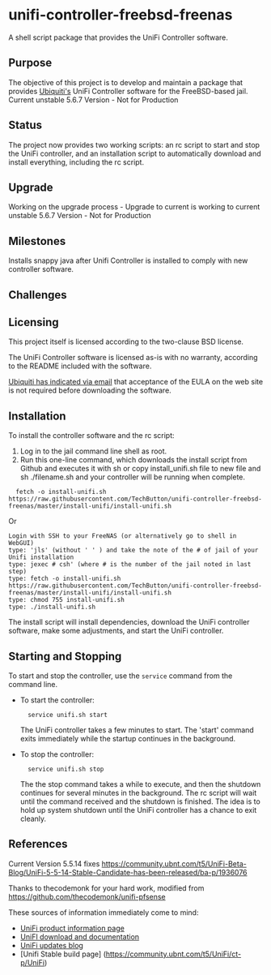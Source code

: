 unifi-controller-freebsd-freenas
=============

A shell script package that provides the UniFi Controller software.

Purpose
-------

The objective of this project is to develop and maintain a package that provides [Ubiquiti's](http://www.ubnt.com/) UniFi Controller software for the FreeBSD-based jail. Current unstable 5.6.7 Version - Not for Production

Status
------

The project now provides two working scripts: an rc script to start and stop the UniFi controller, and an installation script to automatically download and install everything, including the rc script.

Upgrade
-------
Working on the upgrade process - Upgrade to current is working to current unstable 5.6.7 Version - Not for Production

Milestones
----------

Installs snappy java after Unifi Controller is installed to comply with new controller software.



Challenges
----------


Licensing
---------

This project itself is licensed according to the two-clause BSD license.

The UniFi Controller software is licensed as-is with no warranty, according to the README included with the software.

[Ubiquiti has indicated via email](https://github.com/gozoinks/unifi-pfsense/wiki/Tacit-Approval) that acceptance of the EULA on the web site is not required before downloading the software.

Installation
------------

To install the controller software and the rc script:

1. Log in to the jail command line shell as root.
2. Run this one-line command, which downloads the install script from Github and executes it with sh or copy install_unifi.sh file to new file and sh ./filename.sh and your controller will be running when complete.

  ```
    fetch -o install-unifi.sh https://raw.githubusercontent.com/TechButton/unifi-controller-freebsd-freenas/master/install-unifi/install-unifi.sh
  ```
Or

  ```
Login with SSH to your FreeNAS (or alternatively go to shell in WebGUI)
type: 'jls' (without ' ' ) and take the note of the # of jail of your Unifi installation
type: jexec # csh' (where # is the number of the jail noted in last step)
type: fetch -o install-unifi.sh https://raw.githubusercontent.com/TechButton/unifi-controller-freebsd-freenas/master/install-unifi/install-unifi.sh
type: chmod 755 install-unifi.sh
type: ./install-unifi.sh
  ```


The install script will install dependencies, download the UniFi controller software, make some adjustments, and start the UniFi controller.

Starting and Stopping
---------------------

To start and stop the controller, use the `service` command from the command line.

- To start the controller:

  ```
    service unifi.sh start
  ```
  The UniFi controller takes a few minutes to start. The 'start' command exits immediately while the startup continues in the background.

- To stop the controller:

  ```
    service unifi.sh stop
  ```
  The the stop command takes a while to execute, and then the shutdown continues for several minutes in the background. The rc script will wait until the command received and the shutdown is finished. The idea is to hold up system shutdown until the UniFi controller has a chance to exit cleanly.
  

References
----------
Current Version 5.5.14 fixes
https://community.ubnt.com/t5/UniFi-Beta-Blog/UniFi-5-5-14-Stable-Candidate-has-been-released/ba-p/1936076

Thanks to thecodemonk for your hard work, modified from https://github.com/thecodemonk/unifi-pfsense 

These sources of information immediately come to mind:

- [UniFi product information page](http://www.ubnt.com/unifi#UnifiSoftware)
- [UniFI download and documentation](http://www.ubnt.com/download#UniFi:AP)
- [UniFi updates blog](http://community.ubnt.com/t5/UniFi-Updates-Blog/bg-p/Blog_UniFi)
- [Unifi Stable build page] (https://community.ubnt.com/t5/UniFi/ct-p/UniFi)
